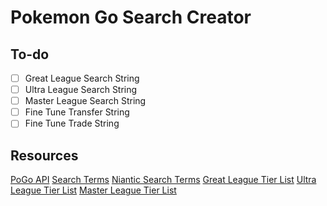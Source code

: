 # Pokemon Go Search Creator

## To-do

- [ ] Great League Search String
- [ ] Ultra League Search String
- [ ] Master League Search String
- [ ] Fine Tune Transfer String
- [ ] Fine Tune Trade String

## Resources

[PoGo API](https://pogoapi.net/documentation/ "PoGo API")
[Search Terms](https://pokemongohub.net/post/guide/pokemon-go-search-bar-cheat-sheet/ "Search Terms")
[Niantic Search Terms](https://niantic.helpshift.com/hc/en/6-pokemon-go/faq/1486-searching-filtering-your-pokemon-inventory/ "Niantic Search Terms")
[Great League Tier List](https://pvpoke.com/rankings/all/1500/overall/ "Great League Tier List")
[Ultra League Tier List](https://pvpoke.com/rankings/all/2500/overall/ "Ultra League Tier List")
[Master League Tier List](https://pvpoke.com/rankings/all/10000/overall/ "Master League Tier List")
